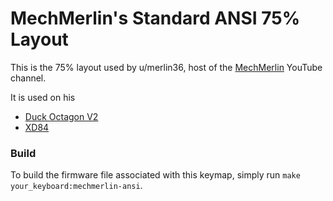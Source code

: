 # MechMerlin's Standard ANSI 75% Layout

This is the 75% layout used by u/merlin36, host of the [MechMerlin](www.youtube.com/mechmerlin) 
YouTube channel.

It is used on his   
* [Duck Octagon V2](https://github.com/qmk/qmk_firmware/tree/master/keyboards/duck/octagon/v2)
* [XD84](https://github.com/qmk/qmk_firmware/tree/master/keyboards/xd84)
 
### Build
To build the firmware file associated with this keymap, simply run `make your_keyboard:mechmerlin-ansi`.
